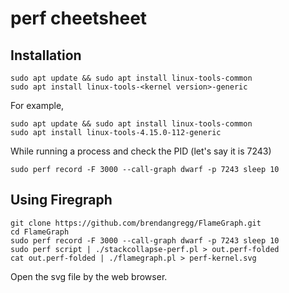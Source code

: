 # perf cheetsheet

## Installation
```
sudo apt update && sudo apt install linux-tools-common
sudo apt install linux-tools-<kernel version>-generic
```

For example,
```
sudo apt update && sudo apt install linux-tools-common
sudo apt install linux-tools-4.15.0-112-generic
```

While running a process and check the PID (let's say it is 7243)

```
sudo perf record -F 3000 --call-graph dwarf -p 7243 sleep 10
```

## Using Firegraph

```
git clone https://github.com/brendangregg/FlameGraph.git
cd FlameGraph
sudo perf record -F 3000 --call-graph dwarf -p 7243 sleep 10
sudo perf script | ./stackcollapse-perf.pl > out.perf-folded
cat out.perf-folded | ./flamegraph.pl > perf-kernel.svg
```

Open the svg file by the web browser.
